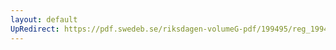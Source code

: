 ```yaml
---
layout: default
UpRedirect: https://pdf.swedeb.se/riksdagen-volumeG-pdf/199495/reg_199495/reg_199495_0217.pdf
---
```

